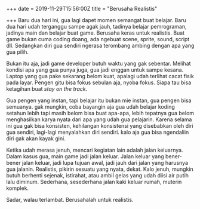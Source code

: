 +++
date = 2019-11-29T15:56:00Z
title = "Berusaha Realistis"

+++
Baru dua hari ini, gua lagi dapet momen semangat buat belajar. Baru dua hari udah terganggu sampe agak jauh, tadinya belajar pemrograman, jadinya main dan belajar buat game. Berusaha keras untuk realistis. Buat game bukan cuma coding doang, ada ngebuat scene, sprite, sound, script dll. Sedangkan diri gua sendiri ngerasa terombang ambing dengan apa yang gua pilih.

Bukan itu aja, jadi game developer butuh waktu yang gak sebentar. Melihat kondisi apa yang gua punya juga, gua jadi enggan untuk sampe kesana. Laptop yang gua pake sekarang belom kuat, apalagi udah terlihat cacat fisik pada layar. Pengen gitu bisa fokus sebulan aja, nyoba fokus. Siapa tau bisa ketagihan buat _stay on the track._

Gua pengen yang instan, tapi belajar itu bukan mie instan, gua pengen bisa semuanya. gak mungkin, coba bayangin aja gua udah belajar koding setahun lebih tapi masih belom bisa buat apa-apa, lebih tepatnya gua belom menghasilkan karya nyata dari apa yang udah gua pelajarin. Karena selama ini gua gak bisa konsisten, kehilangan konsistensi yang disebabkan oleh diri gua sendiri, lagi-lagi menyalahkan diri sendiri. kalo aja gua bisa ngendaliin diri gak akan kayak gini.

Ketika udah merasa jenuh, mencari kegiatan lain adalah jalan keluarnya. Dalam kasus gua, main game jadi jalan keluar. Jalan keluar yang bener-bener jalan keluar, jadi lupa tujuan awal, jadi jauh dari jalan yang harusnya gua jalanin. Realistis, pikirin sesuatu yang nyata, dekat. Kalo jenuh, mungkin butuh berhenti sejenak, istirahat, atau ambil gelas yang udah diisi air putih lalu diminum. Sederhana, sesederhana jalan kaki keluar rumah, muterin komplek.

Sadar, walau terlambat. Berusahalah untuk realistis.